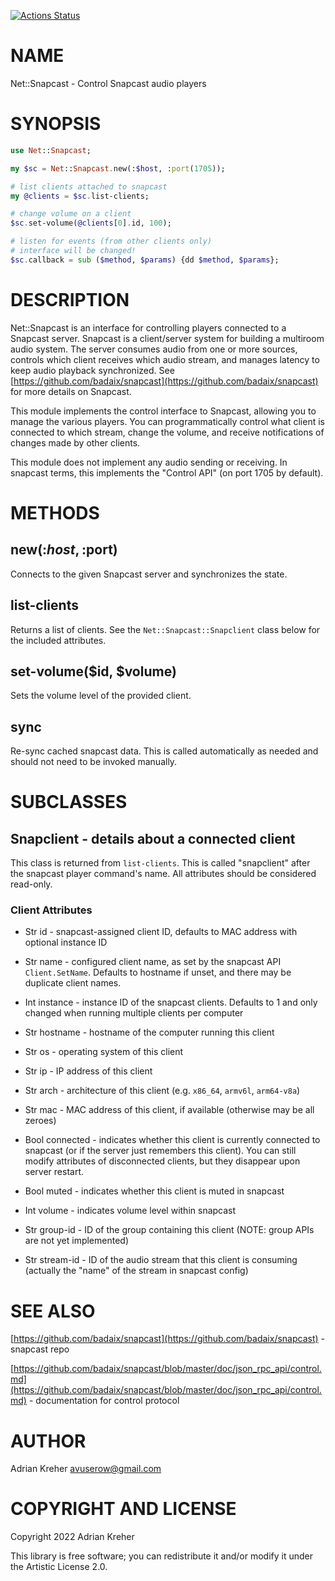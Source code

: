 [![Actions Status](https://github.com/avuserow/raku-net-snapcast/actions/workflows/test.yml/badge.svg)](https://github.com/avuserow/raku-net-snapcast/actions)

NAME
====

Net::Snapcast - Control Snapcast audio players

SYNOPSIS
========

```raku
use Net::Snapcast;

my $sc = Net::Snapcast.new(:$host, :port(1705));

# list clients attached to snapcast
my @clients = $sc.list-clients;

# change volume on a client
$sc.set-volume(@clients[0].id, 100);

# listen for events (from other clients only)
# interface will be changed!
$sc.callback = sub ($method, $params) {dd $method, $params};
```

DESCRIPTION
===========

Net::Snapcast is an interface for controlling players connected to a Snapcast server. Snapcast is a client/server system for building a multiroom audio system. The server consumes audio from one or more sources, controls which client receives which audio stream, and manages latency to keep audio playback synchronized. See [https://github.com/badaix/snapcast](https://github.com/badaix/snapcast) for more details on Snapcast.

This module implements the control interface to Snapcast, allowing you to manage the various players. You can programmatically control what client is connected to which stream, change the volume, and receive notifications of changes made by other clients.

This module does not implement any audio sending or receiving. In snapcast terms, this implements the "Control API" (on port 1705 by default).

METHODS
=======

new(:$host, :$port)
-------------------

Connects to the given Snapcast server and synchronizes the state.

list-clients
------------

Returns a list of clients. See the `Net::Snapcast::Snapclient` class below for the included attributes.

set-volume($id, $volume)
------------------------

Sets the volume level of the provided client.

sync
----

Re-sync cached snapcast data. This is called automatically as needed and should not need to be invoked manually.

SUBCLASSES
==========

Snapclient - details about a connected client
---------------------------------------------

This class is returned from `list-clients`. This is called "snapclient" after the snapcast player command's name. All attributes should be considered read-only.

### Client Attributes

  * Str id - snapcast-assigned client ID, defaults to MAC address with optional instance ID

  * Str name - configured client name, as set by the snapcast API `Client.SetName`. Defaults to hostname if unset, and there may be duplicate client names.

  * Int instance - instance ID of the snapcast clients. Defaults to 1 and only changed when running multiple clients per computer

  * Str hostname - hostname of the computer running this client

  * Str os - operating system of this client

  * Str ip - IP address of this client

  * Str arch - architecture of this client (e.g. `x86_64`, `armv6l`, `arm64-v8a`)

  * Str mac - MAC address of this client, if available (otherwise may be all zeroes)

  * Bool connected - indicates whether this client is currently connected to snapcast (or if the server just remembers this client). You can still modify attributes of disconnected clients, but they disappear upon server restart.

  * Bool muted - indicates whether this client is muted in snapcast

  * Int volume - indicates volume level within snapcast

  * Str group-id - ID of the group containing this client (NOTE: group APIs are not yet implemented)

  * Str stream-id - ID of the audio stream that this client is consuming (actually the "name" of the stream in snapcast config)

SEE ALSO
========

[https://github.com/badaix/snapcast](https://github.com/badaix/snapcast) - snapcast repo

[https://github.com/badaix/snapcast/blob/master/doc/json_rpc_api/control.md](https://github.com/badaix/snapcast/blob/master/doc/json_rpc_api/control.md) - documentation for control protocol

AUTHOR
======

Adrian Kreher <avuserow@gmail.com>

COPYRIGHT AND LICENSE
=====================

Copyright 2022 Adrian Kreher

This library is free software; you can redistribute it and/or modify it under the Artistic License 2.0.

